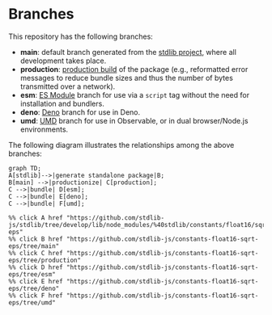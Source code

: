 <!--

@license Apache-2.0

Copyright (c) 2022 The Stdlib Authors.

Licensed under the Apache License, Version 2.0 (the "License");
you may not use this file except in compliance with the License.
You may obtain a copy of the License at

    http://www.apache.org/licenses/LICENSE-2.0

Unless required by applicable law or agreed to in writing, software
distributed under the License is distributed on an "AS IS" BASIS,
WITHOUT WARRANTIES OR CONDITIONS OF ANY KIND, either express or implied.
See the License for the specific language governing permissions and
limitations under the License.

-->

# Branches

This repository has the following branches:

-   **main**: default branch generated from the [stdlib project][stdlib-url], where all development takes place.
-   **production**: [production build][production-url] of the package (e.g., reformatted error messages to reduce bundle sizes and thus the number of bytes transmitted over a network).
-   **esm**: [ES Module][esm-url] branch for use via a `script` tag without the need for installation and bundlers.
-   **deno**: [Deno][deno-url] branch for use in Deno.
-   **umd**: [UMD][umd-url] branch for use in Observable, or in dual browser/Node.js environments.

The following diagram illustrates the relationships among the above branches:

```mermaid
graph TD;
A[stdlib]-->|generate standalone package|B;
B[main] -->|productionize| C[production];
C -->|bundle| D[esm];
C -->|bundle| E[deno];
C -->|bundle| F[umd];

%% click A href "https://github.com/stdlib-js/stdlib/tree/develop/lib/node_modules/%40stdlib/constants/float16/sqrt-eps"
%% click B href "https://github.com/stdlib-js/constants-float16-sqrt-eps/tree/main"
%% click C href "https://github.com/stdlib-js/constants-float16-sqrt-eps/tree/production"
%% click D href "https://github.com/stdlib-js/constants-float16-sqrt-eps/tree/esm"
%% click E href "https://github.com/stdlib-js/constants-float16-sqrt-eps/tree/deno"
%% click F href "https://github.com/stdlib-js/constants-float16-sqrt-eps/tree/umd"
```

[stdlib-url]: https://github.com/stdlib-js/stdlib/tree/develop/lib/node_modules/%40stdlib/constants/float16/sqrt-eps
[production-url]: https://github.com/stdlib-js/constants-float16-sqrt-eps/tree/production
[deno-url]: https://github.com/stdlib-js/constants-float16-sqrt-eps/tree/deno
[umd-url]: https://github.com/stdlib-js/constants-float16-sqrt-eps/tree/umd
[esm-url]: https://github.com/stdlib-js/constants-float16-sqrt-eps/tree/esm